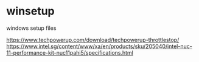# winsetup
windows setup files

https://www.techpowerup.com/download/techpowerup-throttlestop/
https://www.intel.sg/content/www/xa/en/products/sku/205040/intel-nuc-11-performance-kit-nuc11pahi5/specifications.html
